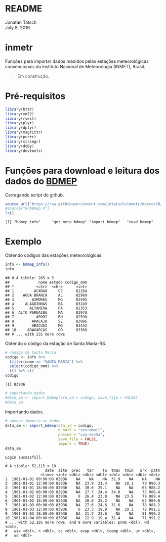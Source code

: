 # README
Jonatan Tatsch  
July 8, 2016  



# inmetr
Funções para importar dados medidos pelas estações meteorológicas convencionais do Instituto Nacional de Meteorologia (INMET), Brasil.

> Em construção.

# Pré-requisitos


```r
library(httr)
library(xml2)
library(rvest)
library(plyr)
library(dplyr)
library(magrittr)
library(purrr)
library(stringr)
library(doBy)
library(devtools)
```

# Funções para download e leitura dos dados do [BDMEP](http://www.inmet.gov.br/projetos/rede/pesquisa/)

Carregando script do github.


```r
source_url('https://raw.githubusercontent.com/jdtatsch/inmetr/master/R/bdmep.R')
#source("R/bdmep.R")
ls()
```

```
[1] "bdmep_info"     "get_meta_bdmep" "import_bdmep"   "read_bdmep"    
```

# Exemplo

Obtendo códigos das estações meteorológicas.


```r
info <- bdmep_info()
info
```

```
## # A tibble: 265 x 3
##             nome estado codigo_omm
## *          <chr>  <chr>      <int>
## 1         ACARAU     CE      82294
## 2    AGUA BRANCA     AL      82989
## 3        AIMORES     MG      83595
## 4     ALAGOINHAS     BA      83249
## 5       ALTAMIRA     PA      82353
## 6  ALTO PARNAIBA     MA      82970
## 7          APODI     RN      82590
## 8        ARACAJU     SE      83096
## 9        ARACUAI     MG      83442
## 10     ARAGARCAS     GO      83368
## # ... with 255 more rows
```

Obtendo o código da estação de Santa Maria-RS.


```r
# código de Santa Maria
codigo <- info %>% 
  filter(nome == "SANTA MARIA") %>%
  select(codigo_omm) %>%
  t() %>% c()
codigo
```

```
[1] 83936
```

```r
# importando dados
#data_sm <- import_bdmep(stn_id = codigo, save_file = FALSE)
#data_sm
```

Importando dados.



```r
# apenas importa os dados
data_sm <- import_bdmep(stn_id = codigo, 
                        e_mail = "seu-email",
                        passwd = "sua-senha",
                        save_file = FALSE, 
                        import = TRUE)
data_sm
```


```
Login sucessfull.
```

```
# A tibble: 52,115 x 18
                  date  site  prec   tar    tw  tmax  tmin   urx  patm
                <time> <int> <dbl> <dbl> <dbl> <dbl> <dbl> <dbl> <dbl>
1  1961-01-01 00:00:00 83936    NA    NA    NA  31.9    NA    NA    NA
2  1961-01-01 12:00:00 83936    NA  23.9  21.4    NA  18.1    79 990.3
3  1961-01-01 18:00:00 83936    NA  30.6  25.1    NA    NA    63 988.2
4  1961-01-02 00:00:00 83936    NA  27.7  24.4  34.0    NA    75 986.4
5  1961-01-02 12:00:00 83936     0  26.4  23.8    NA  23.5    79 989.4
6  1961-01-02 18:00:00 83936    NA  30.8  25.2    NA    NA    62 989.0
7  1961-01-03 00:00:00 83936    NA  27.6  24.6  31.6    NA    78 988.2
8  1961-01-03 12:00:00 83936     0  23.3  19.9    NA  20.1    72 991.1
9  1961-01-03 18:00:00 83936    NA  31.2  23.6    NA    NA    51 990.3
10 1961-01-04 00:00:00 83936    NA  22.9  19.4  31.4    NA    71 991.2
# ... with 52,105 more rows, and 9 more variables: pnmm <dbl>, wd <dbl>,
#   wsx <dbl>, n <dbl>, cc <dbl>, evap <dbl>, tcomp <dbl>, ur <dbl>,
#   ws <dbl>
```

